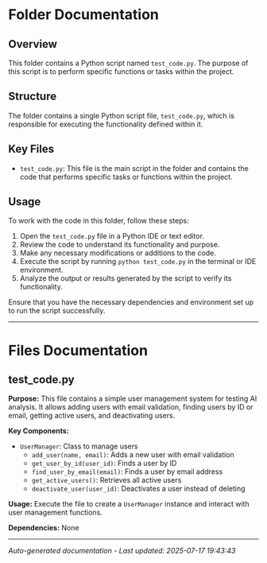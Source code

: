 # Folder Documentation

## Overview
This folder contains a Python script named `test_code.py`. The purpose of this script is to perform specific functions or tasks within the project.

## Structure
The folder contains a single Python script file, `test_code.py`, which is responsible for executing the functionality defined within it.

## Key Files
- `test_code.py`: This file is the main script in the folder and contains the code that performs specific tasks or functions within the project.

## Usage
To work with the code in this folder, follow these steps:
1. Open the `test_code.py` file in a Python IDE or text editor.
2. Review the code to understand its functionality and purpose.
3. Make any necessary modifications or additions to the code.
4. Execute the script by running `python test_code.py` in the terminal or IDE environment.
5. Analyze the output or results generated by the script to verify its functionality.

Ensure that you have the necessary dependencies and environment set up to run the script successfully.

---

# Files Documentation

## test_code.py

**Purpose:** This file contains a simple user management system for testing AI analysis. It allows adding users with email validation, finding users by ID or email, getting active users, and deactivating users.

**Key Components:**
- `UserManager`: Class to manage users
  - `add_user(name, email)`: Adds a new user with email validation
  - `get_user_by_id(user_id)`: Finds a user by ID
  - `find_user_by_email(email)`: Finds a user by email address
  - `get_active_users()`: Retrieves all active users
  - `deactivate_user(user_id)`: Deactivates a user instead of deleting

**Usage:** Execute the file to create a `UserManager` instance and interact with user management functions.

**Dependencies:** None

---
*Auto-generated documentation - Last updated: 2025-07-17 19:43:43*
